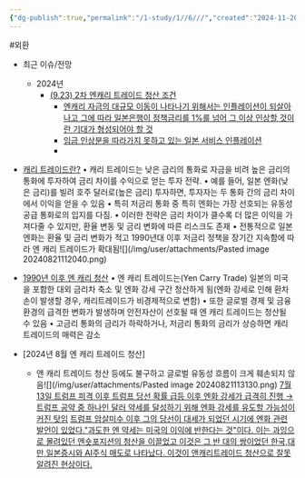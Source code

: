 ```yaml
---
{"dg-publish":true,"permalink":"/1-study/1//6///","created":"2024-11-20T21:02:27.372+09:00","updated":"2025-06-03T20:07:19.861+09:00"}
---
```


#외환


- 최근 이슈/전망
	- 2024년
		- [(9.23) 2차 엔캐리 트레이드 청산 조건](9.23_2차%20엔캐리트레이드%20청산%20조건.pdf#page=1&selection=827,0,836,2&color=yellow)
			- [엔캐리 자금의 대규모 이동이 나타나기 위해서는 인플레이션이 되살아 나고 그에 따라 일본은행이 정책금리를 1%를 넘어 그 이상 인상할 것이란 기대가 형성되어야 할 것](9.23_2차%20엔캐리트레이드%20청산%20조건.pdf#page=1&selection=158,1,204,1&color=yellow)
			- [임금 인상분을 따라가지 못하고 있는 일본 서비스 인플레이션](9.23_2차%20엔캐리트레이드%20청산%20조건.pdf#page=1&selection=251,0,265,5&color=yellow)
			- 


- [캐리 트레이드란?](8.9_엔%20캐리%20청산%20시나리오에%20따른%20자산배분%20전략은.pdf#page=8&selection=0,1,5,1&color=yellow)
	• 캐리 트레이드는 낮은 금리의 통화로 자금을 비려 높은 금리의 통화에 투자하여 금리 차이를 수익으로 얻는 투자 전략. 
	• 예를 들어, 일본 엔화(낮은 금리)를 빌려 호주 달러로(높은 금리) 투자하면, 투자자는 두 통화 간의 금리 차이에서 이익을 얻을 수 있음 
    • 특히 저금리 통화 중 특히 엔화는 가장 선호되는 유동성 공급 통화로의 입지를 다짐. 
    • 이러한 전략은 금리 차이가 클수록 더 많은 이익을 가져다줄 수 있지만, 환율 변동 및 금리 변화에 따른 리스크도 존재 
    • 전통적으로 일본 엔화는 환율 및 금리 변화가 적고 1990년대 이후 저금리 정책을 장기간 지속함에 따라 엔 캐리 트레이드가 확대됨![](/img/user/attachments/Pasted image 20240821112040.png)

- [1990년 이후 엔 캐리 청산](8.9_엔%20캐리%20청산%20시나리오에%20따른%20자산배분%20전략은.pdf#page=14&selection=2,0,11,2&color=yellow)
	• 엔 캐리 트레이드는(Yen Carry Trade) 일본의 미국을 포함한 대외 금리차 축소 및 엔화 강세 구간 청산하게 됨(엔화 강세로 인해 환차손이 발생할 경우, 캐리트레이드가 비경제적으로 변함)
    • 또한 글로벌 경제 및 금융 환경의 급격한 변화가 발생하며 안전자산이 선호될 때 엔 캐리 트레이드는 청산될 수 있음
    • 고금리 통화의 금리가 하락하거나, 저금리 통화의 금리가 상승하면 캐리 트레이드의 매력은 감소

- [2024년 8월 엔 캐리 트레이드 청산]
	- 앤 캐리 트레이드 청산 등에도 불구하고 글로벌 유동성 흐름이 크게 훼손되지 않음![](/img/user/attachments/Pasted image 20240821113130.png)
	  [7월 13일 트럼프 피격 이후 트럼프 당선 확률 급등 이후 엔화 강세가 급격히 진행 → 트럼프 공약 중 하나인 달러 약세를 달성하기 위해 엔화 강세를 유도할 가능성이 커진 탓임](8.27_눈높이를%20낮춰야%20할%20시기의%20ETF%20투자.pdf#page=14&selection=54,0,60,46&color=yellow)
	  [트럼프 암살미수 이후 그의 당선이 대세가 되었던 시기에 엔화 관련 발언이 있었다."과도한 엔 약세는 미국의 이익에 반한다는 것"이다. 이는 과잉으로 몰려있던 엔숏포지션의 청산을 이끌었고 이것은 그 반 대의 쌍이었던 한국,대만,일본증시와 AI주식 매도로 나타났다. 이것이 앤캐리트레이드 청산으로 잘못 알려진 현상이다.](8.26_9월%20글로벌%20자산시장%20전망.pdf#page=6&selection=52,0,139,1&color=yellow)